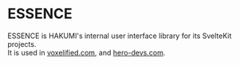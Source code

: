 # ESSENCE
ESSENCE is HAKUMI's internal user interface library for its SvelteKit projects.<br/>
It is used in [voxelified.com](https://github.com/hakusoda/website), and [hero-devs.com](https://github.com/hero-devs/website).